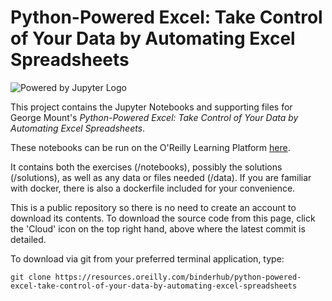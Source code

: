 # Python-Powered Excel: Take Control of Your Data by Automating Excel Spreadsheets

![Powered by Jupyter Logo](https://cdn.oreillystatic.com/images/icons/powered_by_jupyter.png)

This project contains the Jupyter Notebooks and supporting files for George Mount's _Python-Powered Excel: Take Control of Your Data by Automating Excel Spreadsheets_.

These notebooks can be run on the O'Reilly Learning Platform [here](https://learning.oreilly.com/jupyter-notebooks/~/${NOTEBOOK_FPID}).

It contains both the exercises (/notebooks), possibly the solutions (/solutions), as well as any data or files needed (/data). If you are familiar with docker, there is also a dockerfile included for your convenience.

This is a public repository so there is no need to create an account to download its contents. To download the source code from this page, click the 'Cloud' icon on the top right hand, above where the latest commit is detailed.

To download via git from your preferred terminal application, type: 

```git clone https://resources.oreilly.com/binderhub/python-powered-excel-take-control-of-your-data-by-automating-excel-spreadsheets```
